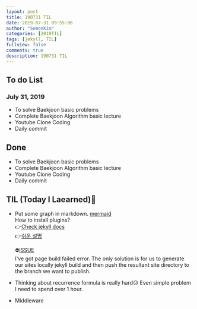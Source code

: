 ```yaml
---
layout: post
title: 190731 TIL
date: 2019-07-31 09:55:00
author: "SeWonKim"
categories: [2019TIL]
tags: [jekyll, TIL]
fullview: false
comments: true
description: 190731 TIL
---
```



## To do List 
### July 31, 2019
* To solve Baekjoon basic problems
* Complete Baekjoon Algorithm basic lecture 
* Youtube Clone Coding
* Daily commit


## Done 
* To solve Baekjoon basic problems
* Complete Baekjoon Algorithm basic lecture 
* Youtube Clone Coding
* Daily commit



## TIL (Today I Laearned)🤔
* Put some graph in markdown. [mermaid](https://mermaidjs.github.io/#/)     
  How to install plugins?    
  👉[Check jekyll docs](https://jekyllrb-ko.github.io/docs/plugins/)    
  👉[쉬운 설명](https://hyeockjinkim.github.io/web/2019/01/31/mermaid-setting.html)

  ⛔[ISSUE](https://github.com/jasonbellamy/jekyll-mermaid/issues/7)     
  I've got page build failed error. 
  The only solution is for us to generate our sites locally jekyll build and then push the resultant site directory to the branch we want to publish.
* Thinking about recurrence formula is really hard😥 Even simple problem I need to spend over 1 hour.
* Middleware

